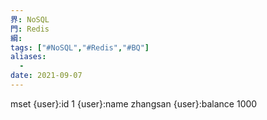 ```yaml
---
界: NoSQL
門: Redis
綱: 
tags: ["#NoSQL","#Redis","#BQ"]
aliases:
  - 
date: 2021-09-07
---
```


mset {user}:id 1 {user}:name zhangsan {user}:balance 1000